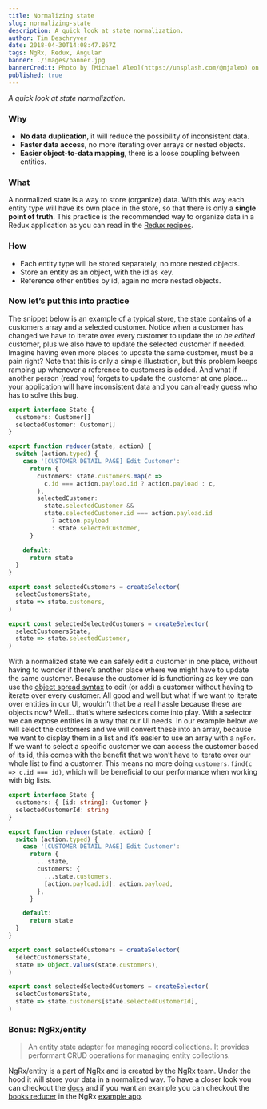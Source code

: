 ```yaml
---
title: Normalizing state
slug: normalizing-state
description: A quick look at state normalization.
author: Tim Deschryver
date: 2018-04-30T14:08:47.867Z
tags: NgRx, Redux, Angular
banner: ./images/banner.jpg
bannerCredit: Photo by [Michael Aleo](https://unsplash.com/@mjaleo) on [Unsplash](https://unsplash.com)
published: true
---
```


_A quick look at state normalization._

### Why

- **No data duplication**, it will reduce the possibility of inconsistent data.
- **Faster data access**, no more iterating over arrays or nested objects.
- **Easier object-to-data mapping**, there is a loose coupling between entities.

### What

A normalized state is a way to store (organize) data. With this way each entity type will have its own place in the store, so that there is only a **single point of truth**. This practice is the recommended way to organize data in a Redux application as you can read in the [Redux recipes](https://redux.js.org/recipes/structuring-reducers/normalizing-state-shape).

### How

- Each entity type will be stored separately, no more nested objects.
- Store an entity as an object, with the id as key.
- Reference other entities by id, again no more nested objects.

### Now let’s put this into practice

The snippet below is an example of a typical store, the state contains of a customers array and a selected customer. Notice when a customer has changed we have to iterate over every customer to update the _to be edited_ customer, plus we also have to update the selected customer if needed. Imagine having even more places to update the same customer, must be a pain right? Note that this is only a simple illustration, but this problem keeps ramping up whenever a reference to customers is added. And what if another person (read you) forgets to update the customer at one place… your application will have inconsistent data and you can already guess who has to solve this bug.

```ts
export interface State {
  customers: Customer[]
  selectedCustomer: Customer[]
}

export function reducer(state, action) {
  switch (action.typed) {
    case '[CUSTOMER DETAIL PAGE] Edit Customer':
      return {
        customers: state.customers.map(c =>
          c.id === action.payload.id ? action.payload : c,
        ),
        selectedCustomer:
          state.selectedCustomer &&
          state.selectedCustomer.id === action.payload.id
            ? action.payload
            : state.selectedCustomer,
      }

    default:
      return state
  }
}

export const selectedCustomers = createSelector(
  selectCustomersState,
  state => state.customers,
)

export const selectedSelectedCustomers = createSelector(
  selectCustomersState,
  state => state.selectedCustomer,
)
```

With a normalized state we can safely edit a customer in one place, without having to wonder if there’s another place where we might have to update the same customer. Because the customer id is functioning as key we can use the [object spread syntax](https://developer.mozilla.org/en-US/docs/Web/JavaScript/Reference/Operators/Spread_syntax) to edit (or add) a customer without having to iterate over every customer. All good and well but what if we want to iterate over entities in our UI, wouldn’t that be a real hassle because these are objects now? Well… that’s where selectors come into play. With a selector we can expose entities in a way that our UI needs. In our example below we will select the customers and we will convert these into an array, because we want to display them in a list and it’s easier to use an array with a `ngFor`. If we want to select a specific customer we can access the customer based of its id, this comes with the benefit that we won’t have to iterate over our whole list to find a customer. This means no more doing `customers.find(c => c.id === id)`, which will be beneficial to our performance when working with big lists.

```ts
export interface State {
  customers: { [id: string]: Customer }
  selectedCustomerId: string
}

export function reducer(state, action) {
  switch (action.typed) {
    case '[CUSTOMER DETAIL PAGE] Edit Customer':
      return {
        ...state,
        customers: {
          ...state.customers,
          [action.payload.id]: action.payload,
        },
      }

    default:
      return state
  }
}

export const selectedCustomers = createSelector(
  selectCustomersState,
  state => Object.values(state.customers),
)

export const selectedSelectedCustomers = createSelector(
  selectCustomersState,
  state => state.customers[state.selectedCustomerId],
)
```

### Bonus: NgRx/entity

> An entity state adapter for managing record collections. It provides performant CRUD operations for managing entity collections.

NgRx/entity is a part of NgRx and is created by the NgRx team. Under the hood it will store your data in a normalized way. To have a closer look you can checkout the [docs](https://github.com/ngrx/platform/tree/master/docs/entity) and if you want an example you can checkout the [books reducer](https://github.com/ngrx/platform/blob/master/example-app/app/books/reducers/books.reducer.ts) in the NgRx [example app](https://github.com/ngrx/platform/tree/master/example-app).
